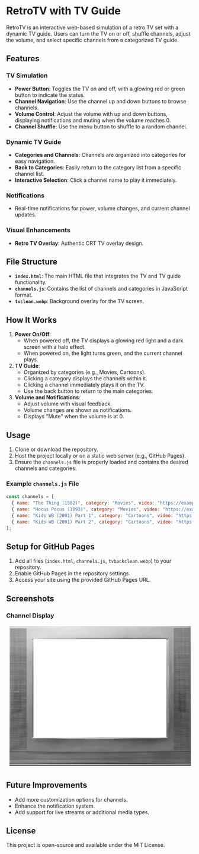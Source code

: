 # RetroTV with TV Guide

RetroTV is an interactive web-based simulation of a retro TV set with a dynamic TV guide. Users can turn the TV on or off, shuffle channels, adjust the volume, and select specific channels from a categorized TV guide.

## Features

### TV Simulation
- **Power Button**: Toggles the TV on and off, with a glowing red or green button to indicate the status.
- **Channel Navigation**: Use the channel up and down buttons to browse channels.
- **Volume Control**: Adjust the volume with up and down buttons, displaying notifications and muting when the volume reaches 0.
- **Channel Shuffle**: Use the menu button to shuffle to a random channel.

### Dynamic TV Guide
- **Categories and Channels**: Channels are organized into categories for easy navigation.
- **Back to Categories**: Easily return to the category list from a specific channel list.
- **Interactive Selection**: Click a channel name to play it immediately.

### Notifications
- Real-time notifications for power, volume changes, and current channel updates.

### Visual Enhancements
- **Retro TV Overlay**: Authentic CRT TV overlay design.

## File Structure
- **`index.html`**: The main HTML file that integrates the TV and TV guide functionality.
- **`channels.js`**: Contains the list of channels and categories in JavaScript format.
- **`tvclean.webp`**: Background overlay for the TV screen.

## How It Works
1. **Power On/Off**:
   - When powered off, the TV displays a glowing red light and a dark screen with a halo effect.
   - When powered on, the light turns green, and the current channel plays.
2. **TV Guide**:
   - Organized by categories (e.g., Movies, Cartoons).
   - Clicking a category displays the channels within it.
   - Clicking a channel immediately plays it on the TV.
   - Use the back button to return to the main categories.
3. **Volume and Notifications**:
   - Adjust volume with visual feedback.
   - Volume changes are shown as notifications.
   - Displays "Mute" when the volume is at 0.

## Usage

1. Clone or download the repository.
2. Host the project locally or on a static web server (e.g., GitHub Pages).
3. Ensure the `channels.js` file is properly loaded and contains the desired channels and categories.

### Example `channels.js` File
```javascript
const channels = [
  { name: "The Thing (1982)", category: "Movies", video: "https://example.com/the-thing.mp4" },
  { name: "Hocus Pocus (1993)", category: "Movies", video: "https://example.com/hocus-pocus.mp4" },
  { name: "Kids WB (2001) Part 1", category: "Cartoons", video: "https://example.com/kids-wb-1.mp4" },
  { name: "Kids WB (2001) Part 2", category: "Cartoons", video: "https://example.com/kids-wb-2.mp4" },
];
```

## Setup for GitHub Pages
1. Add all files (`index.html`, `channels.js`, `tvbackclean.webp`) to your repository.
2. Enable GitHub Pages in the repository settings.
3. Access your site using the provided GitHub Pages URL.

## Screenshots

### Channel Display
![Channel Display](https://raw.githubusercontent.com/jennyo88/jennyo88.github.io/refs/heads/main/assets/images/tvbackclean.webp)

## Future Improvements
- Add more customization options for channels.
- Enhance the notification system.
- Add support for live streams or additional media types.

## License
This project is open-source and available under the MIT License.

